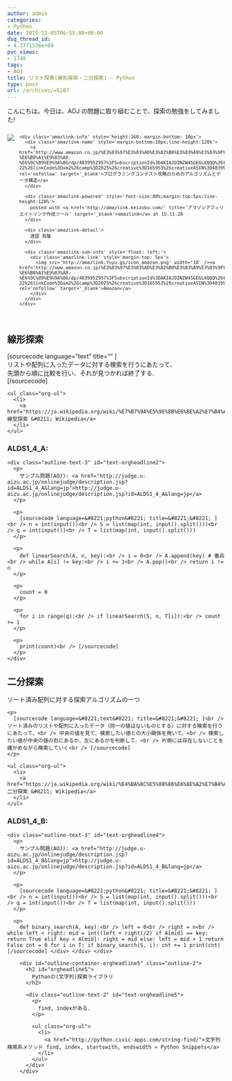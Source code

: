 ```yaml
---
author: admin
categories:
- Python
date: 2015-12-05T06:55:00+00:00
dsq_thread_id:
- 4.3771336e+09
pvc_views:
- 1748
tags:
- AOJ
title: リスト探索(線形探索・二分探索) – Python
type: post
url: /archives/=5287
---
```


こんにちは。今日は、AOJ の問題に取り組むことで、探索の勉強をしてみました! 

<div class='amazlink-box' style='text-align:left;padding-bottom:20px;font-size:small;/zoom: 1;overflow: hidden;'>
  <div class='amazlink-list' style='clear: both;'>
    <div class='amazlink-image' style='float:left;margin:0px 12px 1px 0px;'>
      <a href='http://www.amazon.co.jp/%E3%83%97%E3%83%AD%E3%82%B0%E3%83%A9%E3%83%9F%E3%83%B3%E3%82%B0%E3%82%B3%E3%83%B3%E3%83%86%E3%82%B9%E3%83%88%E6%94%BB%E7%95%A5%E3%81%AE%E3%81%9F%E3%82%81%E3%81%AE%E3%82%A2%E3%83%AB%E3%82%B4%E3%83%AA%E3%82%BA%E3%83%A0%E3%81%A8%E3%83%87%E3%83%BC%E3%82%BF%E6%A7%8B%E9%80%A0-%E6%B8%A1%E9%83%A8-%E6%9C%89%E9%9A%86/dp/4839952957%3FSubscriptionId%3DAKIAJDINZW45GEGLXQQQ%26tag%3Dsleephacker-22%26linkCode%3Dxm2%26camp%3D2025%26creative%3D165953%26creativeASIN%3D4839952957' target='_blank' rel='nofollow'><img src='http://ecx.images-amazon.com/images/I/51oWwpzibRL._SL160_.jpg' style='border: none;' /></a>
    </div>
    
    <div class='amazlink-info' style='height:160; margin-bottom: 10px'>
      <div class='amazlink-name' style='margin-bottom:10px;line-height:120%'>
        <a href='http://www.amazon.co.jp/%E3%83%97%E3%83%AD%E3%82%B0%E3%83%A9%E3%83%9F%E3%83%B3%E3%82%B0%E3%82%B3%E3%83%B3%E3%83%86%E3%82%B9%E3%83%88%E6%94%BB%E7%95%A5%E3%81%AE%E3%81%9F%E3%82%81%E3%81%AE%E3%82%A2%E3%83%AB%E3%82%B4%E3%83%AA%E3%82%BA%E3%83%A0%E3%81%A8%E3%83%87%E3%83%BC%E3%82%BF%E6%A7%8B%E9%80%A0-%E6%B8%A1%E9%83%A8-%E6%9C%89%E9%9A%86/dp/4839952957%3FSubscriptionId%3DAKIAJDINZW45GEGLXQQQ%26tag%3Dsleephacker-22%26linkCode%3Dxm2%26camp%3D2025%26creative%3D165953%26creativeASIN%3D4839952957' rel='nofollow' target='_blank'>プログラミングコンテスト攻略のためのアルゴリズムとデータ構造</a>
      </div>
      
      <div class='amazlink-powered' style='font-size:80%;margin-top:5px;line-height:120%'>
        posted with <a href='http://amazlink.keizoku.com/' title='アマゾンアフィリエイトリンク作成ツール' target='_blank'>amazlink</a> at 15.11.28
      </div>
      
      <div class='amazlink-detail'>
        渡部 有隆
      </div>
      
      <div class='amazlink-sub-info' style='float: left;'>
        <div class='amazlink-link' style='margin-top: 5px'>
          <img src='http://amazlink.fuyu.gs/icon_amazon.png' width='18' /><a href='http://www.amazon.co.jp/%E3%83%97%E3%83%AD%E3%82%B0%E3%83%A9%E3%83%9F%E3%83%B3%E3%82%B0%E3%82%B3%E3%83%B3%E3%83%86%E3%82%B9%E3%83%88%E6%94%BB%E7%95%A5%E3%81%AE%E3%81%9F%E3%82%81%E3%81%AE%E3%82%A2%E3%83%AB%E3%82%B4%E3%83%AA%E3%82%BA%E3%83%A0%E3%81%A8%E3%83%87%E3%83%BC%E3%82%BF%E6%A7%8B%E9%80%A0-%E6%B8%A1%E9%83%A8-%E6%9C%89%E9%9A%86/dp/4839952957%3FSubscriptionId%3DAKIAJDINZW45GEGLXQQQ%26tag%3Dsleephacker-22%26linkCode%3Dxm2%26camp%3D2025%26creative%3D165953%26creativeASIN%3D4839952957' rel='nofollow' target='_blank'>Amazon</a>
        </div>
      </div>
    </div>
  </div>
</div>

<div id="outline-container-orgheadline1" class="outline-2">
  <h2 id="orgheadline1">
    線形探索
  </h2>
  
  <div class="outline-text-2" id="text-orgheadline1">
    [sourcecode language=&#8221;text&#8221; title=&#8221;&#8221; ]<br /> リストや配列に入ったデータに対する検索を行うにあたって、<br /> 先頭から順に比較を行い、それが見つかれば終了する.<br /> [/sourcecode]</p> 
    
    <ul class="org-ul">
      <li>
        <a href="https://ja.wikipedia.org/wiki/%E7%B7%9A%E5%9E%8B%E6%8E%A2%E7%B4%A2">線型探索 &#8211; Wikipedia</a>
      </li>
    </ul>
  </div>
  
  <div id="outline-container-orgheadline2" class="outline-3">
    <h3 id="orgheadline2">
      ALDS1_4_A:
    </h3>
    
    <div class="outline-text-3" id="text-orgheadline2">
      <p>
        サンプル問題(AOJ): <a href="http://judge.u-aizu.ac.jp/onlinejudge/description.jsp?id=ALDS1_4_A&lang=jp">http://judge.u-aizu.ac.jp/onlinejudge/description.jsp?id=ALDS1_4_A&lang=jp</a>
      </p>
      
      <p>
        [sourcecode language=&#8221;python&#8221; title=&#8221;&#8221; ]<br /> n = int(input())<br /> S = list(map(int, input().split()))<br /> q = int(input())<br /> T = list(map(int, input().split()))
      </p>
      
      <p>
        def linearSearch(A, n, key):<br /> i = 0<br /> A.append(key) # 番兵<br /> while A[i] != key:<br /> i += 1<br /> A.pop()<br /> return i != n
      </p>
      
      <p>
        count = 0
      </p>
      
      <p>
        for i in range(q):<br /> if linearSearch(S, n, T[i]):<br /> count += 1
      </p>
      
      <p>
        print(count)<br /> [/sourcecode]
      </p>
    </div>
  </div>
</div>

<div id="outline-container-orgheadline3" class="outline-2">
  <h2 id="orgheadline3">
    二分探索
  </h2>
  
  <div class="outline-text-2" id="text-orgheadline3">
    <p>
      ソート済み配列に対する探索アルゴリズムの一つ
    </p>
    
    <p>
      [sourcecode language=&#8221;text&#8221; title=&#8221;&#8221; ]<br /> ソート済みのリストや配列に入ったデータ（同一の値はないものとする）に対する検索を行うにあたって、<br /> 中央の値を見て、検索したい値との大小関係を用いて、<br /> 検索したい値が中央の値の右にあるか、左にあるかを判断して、<br /> 片側には存在しないことを確かめながら検索していく<br /> [/sourcecode]
    </p>
    
    <ul class="org-ul">
      <li>
        <a href="https://ja.wikipedia.org/wiki/%E4%BA%8C%E5%88%86%E6%8E%A2%E7%B4%A2">二分探索 &#8211; Wikipedia</a>
      </li>
    </ul>
  </div>
  
  <div id="outline-container-orgheadline4" class="outline-3">
    <h3 id="orgheadline4">
      ALDS1_4_B:
    </h3>
    
    <div class="outline-text-3" id="text-orgheadline4">
      <p>
        サンプル問題(AOJ): <a href="http://judge.u-aizu.ac.jp/onlinejudge/description.jsp?id=ALDS1_4_B&lang=jp">http://judge.u-aizu.ac.jp/onlinejudge/description.jsp?id=ALDS1_4_B&lang=jp</a>
      </p>
      
      <p>
        [sourcecode language=&#8221;python&#8221; title=&#8221;&#8221; ]<br /> n = int(input())<br /> S = list(map(int, input().split()))<br /> q = int(input())<br /> T = list(map(int, input().split()))
      </p>
      
      <p>
        def binary_search(A, key):<br /> left = 0<br /> right = n<br /> while left < right: mid = int((left + right)/2) if A[mid] == key: return True elif key < A[mid]: right = mid else: left = mid + 1 return False cnt = 0 for i in T: if binary_search(S, i): cnt += 1 print(cnt) [/sourcecode] </div> </div> </div> 
        
        <div id="outline-container-orgheadline5" class="outline-2">
          <h2 id="orgheadline5">
            Pythonの(文字列)探索ライブラリ
          </h2>
          
          <div class="outline-text-2" id="text-orgheadline5">
            <p>
              find, indexがある.
            </p>
            
            <ul class="org-ul">
              <li>
                <a href="http://python.civic-apps.com/string-find/">文字列検索系メソッド find, index, startswith, endswidth » Python Snippets</a>
              </li>
            </ul>
          </div>
        </div>